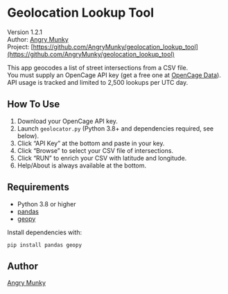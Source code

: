 # Geolocation Lookup Tool

Version 1.2.1  
Author: [Angry Munky](https://github.com/AngryMunky)  
Project: [https://github.com/AngryMunky/geolocation_lookup_tool](https://github.com/AngryMunky/geolocation_lookup_tool)

This app geocodes a list of street intersections from a CSV file.  
You must supply an OpenCage API key (get a free one at [OpenCage Data](https://opencagedata.com/api)).  
API usage is tracked and limited to 2,500 lookups per UTC day.

## How To Use

1. Download your OpenCage API key.
2. Launch `geolocator.py` (Python 3.8+ and dependencies required, see below).
3. Click “API Key” at the bottom and paste in your key.
4. Click “Browse” to select your CSV file of intersections.
5. Click “RUN” to enrich your CSV with latitude and longitude.
6. Help/About is always available at the bottom.

## Requirements

- Python 3.8 or higher
- [pandas](https://pypi.org/project/pandas/)
- [geopy](https://pypi.org/project/geopy/)

Install dependencies with:
```
pip install pandas geopy
```

## Author

[Angry Munky](https://github.com/AngryMunky)

